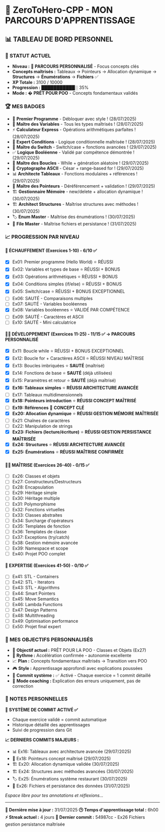# 🚀 ZeroToHero-CPP - MON PARCOURS D'APPRENTISSAGE

## 📊 **TABLEAU DE BORD PERSONNEL**

### 🎯 **STATUT ACTUEL**
- **Niveau :** 🎯 **PARCOURS PERSONNALISÉ** - Focus concepts clés
- **Concepts maîtrisés :** Tableaux → Pointeurs → Allocation dynamique → **Structures** → **Énumérations** → **Fichiers** ✅
- **XP Totale :** 3100 / 10000
- **Progression :** ███████████░ 35%
- **Mode :** � **PRÊT POUR POO** - Concepts fondamentaux validés

### 🏆 **MES BADGES**
- 👋 **Premier Programme** - Débloquer avec style ! (28/07/2025)
- 🔢 **Maître des Variables** - Tous les types maîtrisés ! (28/07/2025)
- ⚡ **Calculateur Express** - Opérations arithmétiques parfaites ! (28/07/2025)
- 🎯 **Expert Conditions** - Logique conditionnelle maîtrisée ! (28/07/2025)
- 🔀 **Maître du Switch** - Switch/case + fonctions avancées ! (29/07/2025)
- ✅ **Logique Booléenne** - Validé par compétence démontrée ! (29/07/2025)
- 🔄 **Maître des Boucles** - While + génération aléatoire ! (29/07/2025)
- 🔐 **Cryptographe ASCII** - César + range-based for ! (29/07/2025)
- 📊 **Architecte Tableaux** - Fonctions modulaires + références ! (29/07/2025)
- 🎯 **Maître des Pointeurs** - Déréférencement + validation ! (29/07/2025)
- 🏗️ **Gestionnaire Mémoire** - new/delete + allocation dynamique ! (30/07/2025)
- 🏗️ **Architect Structures** - Maîtrise structures avec méthodes ! (30/07/2025)
- 🏷️ **Enum Master** - Maîtrise des énumérations ! (30/07/2025)
- 📁 **File Master** - Maîtrise fichiers et persistance ! (31/07/2025)

### 📈 **PROGRESSION PAR NIVEAU**

#### 🌱 **ÉCHAUFFEMENT (Exercices 1-10)** - 6/10 ✅
- [x] Ex01: Premier programme (Hello World) ⭐ RÉUSSI
- [x] Ex02: Variables et types de base ⭐ RÉUSSI + BONUS
- [x] Ex03: Opérations arithmétiques ⭐ RÉUSSI + BONUS
- [x] Ex04: Conditions simples (if/else) ⭐ RÉUSSI + BONUS
- [x] Ex05: Switch/case ⭐ RÉUSSI + BONUS EXCEPTIONNEL
- [ ] Ex06: SAUTÉ - Comparaisons multiples
- [ ] Ex07: SAUTÉ - Variables booléennes  
- [x] Ex08: Variables booléennes ⭐ VALIDÉ PAR COMPÉTENCE
- [ ] Ex09: SAUTÉ - Caractères et ASCII
- [ ] Ex10: SAUTÉ - Mini calculatrice

#### 🏋️‍♂️ **DÉVELOPPEMENT (Exercices 11-25)** - 11/15 ✅ → **PARCOURS PERSONNALISÉ**
- [x] Ex11: Boucle while ⭐ RÉUSSI + BONUS EXCEPTIONNEL
- [x] Ex12: Boucle for + Caractères ASCII ⭐ RÉUSSI NIVEAU MAÎTRISE
- [x] Ex13: Boucles imbriquées ⭐ **SAUTÉ** (maîtrisé)
- [x] Ex14: Fonctions de base ⭐ **SAUTÉ** (déjà utilisées)
- [x] Ex15: Paramètres et retour ⭐ **SAUTÉ** (déjà maîtrisé)
- [x] **Ex16: Tableaux simples** ⭐ **RÉUSSI ARCHITECTURE AVANCÉE**
- [ ] Ex17: Tableaux multidimensionnels 
- [x] **Ex18: Pointeurs introduction** ⭐ **RÉUSSI CONCEPT MAÎTRISÉ**
- [ ] **Ex19: Références** 🎯 **CONCEPT CLÉ** 
- [x] **Ex20: Allocation dynamique** ⭐ **RÉUSSI GESTION MÉMOIRE MAÎTRISÉE**
- [ ] Ex21: Chaînes de caractères
- [ ] Ex22: Manipulation de strings
- [x] **Ex23: Fichiers (lecture/écriture)** ⭐ **RÉUSSI GESTION PERSISTANCE MAÎTRISÉE**
- [x] **Ex24: Structures** ⭐ **RÉUSSI ARCHITECTURE AVANCÉE**
- [x] **Ex25: Énumérations** ⭐ **RÉUSSI MAÎTRISE CONFIRMÉE**

#### 🤸‍♂️ **MAÎTRISE (Exercices 26-40)** - 0/15 ✅
- [ ] Ex26: Classes et objets
- [ ] Ex27: Constructeurs/Destructeurs
- [ ] Ex28: Encapsulation
- [ ] Ex29: Héritage simple
- [ ] Ex30: Héritage multiple
- [ ] Ex31: Polymorphisme
- [ ] Ex32: Fonctions virtuelles
- [ ] Ex33: Classes abstraites
- [ ] Ex34: Surcharge d'opérateurs
- [ ] Ex35: Templates de fonction
- [ ] Ex36: Templates de classe
- [ ] Ex37: Exceptions (try/catch)
- [ ] Ex38: Gestion mémoire avancée
- [ ] Ex39: Namespace et scope
- [ ] Ex40: Projet POO complet

#### 🥋 **EXPERTISE (Exercices 41-50)** - 0/10 ✅
- [ ] Ex41: STL - Containers
- [ ] Ex42: STL - Iterators
- [ ] Ex43: STL - Algorithms
- [ ] Ex44: Smart Pointers
- [ ] Ex45: Move Semantics
- [ ] Ex46: Lambda Functions
- [ ] Ex47: Design Patterns
- [ ] Ex48: Multithreading
- [ ] Ex49: Optimisation performance
- [ ] Ex50: Projet final expert

### 🎯 **MES OBJECTIFS PERSONNALISÉS**
- 🎯 **Objectif actuel :** PRÊT POUR LA POO - Classes et Objets (Ex27)
- 🚀 **Rythme :** Accélération confirmée - autonomie excellente
- 📈 **Plan :** Concepts fondamentaux maîtrisés → Transition vers POO
- 🎮 **Style :** Apprentissage approfondi avec explications poussées
- 📝 **Commit système :** ✅ Activé - Chaque exercice = 1 commit détaillé
- 🔧 **Mode coaching :** Explication des erreurs uniquement, pas de correction

### 📝 **NOTES PERSONNELLES**
**🔄 SYSTÈME DE COMMIT ACTIVÉ ✅**
- Chaque exercice validé = commit automatique
- Historique détaillé des apprentissages
- Suivi de progression dans Git

**📈 DERNIERS COMMITS MAJEURS :**
- 📊 Ex16: Tableaux avec architecture avancée (29/07/2025)
- 🎯 Ex18: Pointeurs concept maîtrisé (29/07/2025)
- 🏗️ Ex20: Allocation dynamique validée (30/07/2025)
- 🏗️ Ex24: Structures avec méthodes avancées (30/07/2025)
- 🏷️ Ex25: Énumérations système restaurant (30/07/2025)
- 📁 Ex26: Fichiers et persistance des données (31/07/2025)

*Espace libre pour tes annotations et réflexions...*

---
**📅 Dernière mise à jour :** 31/07/2025
**🕒 Temps d'apprentissage total :** 6h00
**⚡ Streak actuel :** 4 jours
**🔄 Dernier commit :** 54987cc - Ex26 Fichiers gestion persistance maîtrisée
